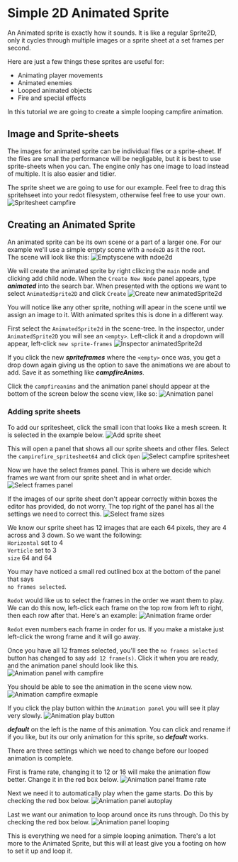 # Simple 2D Animated Sprite

An Animated sprite is exactly how it sounds. It is like a regular Sprite2D, only it cycles through multiple images or a sprite sheet at a set frames per second.

Here are just a few things these sprites are useful for:
*   Animating player movements
*   Animated enemies
*   Looped animated objects
*   Fire and special effects

In this tutorial we are going to create a simple looping campfire animation.

## Image and Sprite-sheets

The images for animated sprite can be individual files or a sprite-sheet. If the files are small the performance will be negligable, but it is best to use sprite-sheets when you can. The engine only has one image to load instead of multiple. It is also easier and tidier.

The sprite sheet we are going to use for our example. Feel free to drag this spritehseet into your redot filesystem, otherwise feel free to use your own.
![Spritesheet campfire](../../assets/images/2d-wasteInvader/campfire_spritesheet64.png)

## Creating an Animated Sprite

An animated sprite can be its own scene or a part of a larger one. For our example we'll use a simple empty scene with a `node2D` as it the root.\
The scene will look like this:
![Emptyscene with ndoe2d](../../assets/images/2d-wasteInvader/scene-with-main2d.png)

We will create the animated sprite by right clikcing the `main` node and clicking add child node. When the `Create New Node` panel appears, type ***animated*** into the search bar. When presented with the options we want to select `AnimatedSprite2D` and click `Create`
![Create new animatedSprite2d](../../assets/images/2d-wasteInvader/create-new-animatedsprite2d.png)

You will notice like any other sprite, nothing will apear in the scene until we assign an image to it. With animated sprites this is done in a different way.

First select the `AnimatedSprite2d` in the scene-tree. In the inspector, under `AnimatedSprite2D` you will see an `<empty>`. Left-click it and a dropdown will appear, left-click `new sprite-frames`
![Inspector animatedSprite2d](../../assets/images/2d-wasteInvader/inspector-animatedsprite2d.png)

If you click the new ***spriteframes*** where the `<empty>` once was, you get a drop down again giving us the option to save the animations we are about to add. Save it as something like ***campfireAnims***.

Click the `campfireanims` and the animation panel should appear at the bottom of the screen below the scene view, like so:
![Animation panel](../../assets/images/2d-wasteInvader/animation-panel.png)

### Adding sprite sheets

To add our spritesheet, click the small icon that looks like a mesh screen. It is selected in the example below.
![Add sprite sheet](../../assets/images/2d-wasteInvader/animation-add-spritesheet.png)

This will open a panel that shows all our sprite sheets and other files. Select the `campirefire_spritesheet64` and click `Open`
![Select campfire spritesheet](../../assets/images/2d-wasteInvader/animation-select-campfire.png)

Now we have the select frames panel. This is where we decide which frames we want from our sprite sheet and in what order.
![Select frames panel](../../assets/images/2d-wasteInvader/animation-select-frames-panel.png)

If the images of our sprite sheet don't appear correctly within boxes the editor has provided, do not worry. The top right of the panel has all the settings we need to correct this.
![Select frame sizes](../../assets/images/2d-wasteInvader/animation-frame-sizes.png)

We know our sprite sheet has 12 images that are each 64 pixels, they are 4 across and 3 down. So we want the following:\
`Horizontal` set to 4\
`Verticle` set to 3\
`size` 64 and 64

You may have noticed a small red outlined box at the bottom of the panel that says\
`no frames selected`.

`Redot` would like us to select the frames in the order we want them to play. We can do this now, left-click each frame on the top row from left to right, then each row after that. Here's an example:
![Animation frame order](../../assets/images/2d-wasteInvader/animation-frames-order.png)

`Redot` even numbers each frame in order for us. If you make a mistake just left-click the wrong frame and it will go away.

Once you have all 12 frames selected, you'll see the `no frames selected` button has changed to say `add 12 frame(s)`. Click it when you are ready, and the animation panel should look like this.
![Animation panel with campfire](../../assets/images/2d-wasteInvader/animation-panel-wcampfire.png)

You should be able to see the animation in the scene view now. 
![Animation campfire exmaple](../../assets/images/2d-wasteInvader/animation-campfire-example.png)

If you click the play button within the `Animation panel` you will see it play very slowly.
![Animation play button](../../assets/images/2d-wasteInvader/animation-panel-playbutton.png)

***default*** on the left is the name of this animation. You can click and rename if if you like, but its our only animation for this sprite, so ***default*** works.

There are three settings which we need to change before our looped animation is complete.

First is frame rate, changing it to 12 or 16 will make the animation flow better. Change it in the red box below.
![Animation panel frame rate](../../assets/images/2d-wasteInvader/animation-panel-framerate.png)

Next we need it to automatically play when the game starts. Do this by checking the red box below.
![Animation panel autoplay](../../assets/images/2d-wasteInvader/animation-panel-autoplay.png)

Last we want our animation to loop around once its runs through. Do this by checking the red box below.
![Animation panel looping](../../assets/images/2d-wasteInvader/animation-panel-looping.png)

This is everything we need for a simple looping animation. There's a lot more to the Animated Sprite, but this will at least give you a footing on how to set it up and loop it.